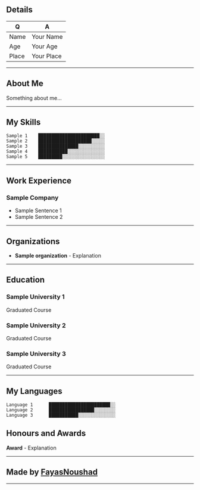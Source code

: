 ## Details

|Q|A|
|---|---|
| Name | Your Name |
| Age | Your Age |
| Place | Your Place |

---

## About Me

Something about me...

---

## My Skills

```
Sample 1    ███████████████████████░░
Sample 2    ████████████████████░░░░░
Sample 3    ███████████████░░░░░░░░░░
Sample 4    ███████████░░░░░░░░░░░░░░
Sample 5    █████████░░░░░░░░░░░░░░░░
```
---

## Work Experience

### Sample Company

- Sample Sentence 1
- Sample Sentence 2

---

## Organizations

- **Sample organization** - Explanation

---

## Education

### Sample University 1

Graduated Course

### Sample University 2

Graduated Course

### Sample University 3

Graduated Course

---

## My Languages

```
Language 1      ███████████████████████░░
Language 2      █████████████████░░░░░░░░
Language 3      ███████████░░░░░░░░░░░░░░
```

## Honours and Awards

**Award** - Explanation

---

## Made by [FayasNoushad](https://github.com/FayasNoushad)

---
